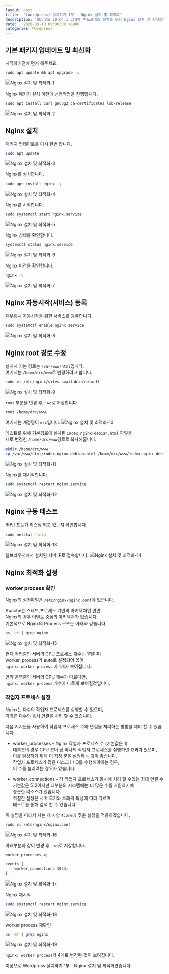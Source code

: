 ```yaml
---
layout: post
title:  "[Wordpress] 설치하기 1부 - Nginx 설치 및 최적화"
description: "Ubuntu 20.04.1 LTS에 워드프레스 설치를 위한 Nginx 설치 및 최적화"
date:   2020-09-10 09:00:00 +0900
categories: Wordpress
---
```


## 기본 패키지 업데이트 및 최신화

시작하기전에 먼저 해주세요.

```bash
sudo apt update && apt upgrade -y
```

![Nginx 설치 및 최적화-1](/assets/images/2020-09-10/nginx-installation-and-optimization-1.png)

Nginx 패키지 설치 이전에 선행작업을 진행합니다.

```bash
sudo apt install curl gnupg2 ca-certificates lsb-release
```

![Nginx 설치 및 최적화-2](/assets/images/2020-09-10/nginx-installation-and-optimization-2.png)

## Nginx 설치

패키지 업데이트를 다시 한번 합니다.

```bash
sudo apt update
```

![Nginx 설치 및 최적화-3](/assets/images/2020-09-10/nginx-installation-and-optimization-3.png)

Nginx를 설치합니다.

```bash
sudo apt install nginx -y
```

![Nginx 설치 및 최적화-4](/assets/images/2020-09-10/nginx-installation-and-optimization-4.png)

Nginx를 시작합니다.

```bash
sudo systemctl start nginx.service
```

![Nginx 설치 및 최적화-5](/assets/images/2020-09-10/nginx-installation-and-optimization-5.png)

Nginx 상태를 확인합니다.

```bash
systemctl status nginx.service
```

![Nginx 설치 및 최적화-6](/assets/images/2020-09-10/nginx-installation-and-optimization-6.png)

Nginx 버전을 확인합니다.

```bash
nginx -v
```

![Nginx 설치 및 최적화-7](/assets/images/2020-09-10/nginx-installation-and-optimization-7.png)

## Nginx 자동시작(서비스) 등록

재부팅시 자동시작을 위한 서비스를 등록합니다.

```bash
sudo systemctl enable nginx.service
```

![Nginx 설치 및 최적화-8](/assets/images/2020-09-10/nginx-installation-and-optimization-8.png)

## Nginx root 경로 수정  

설치시 기본 경로는 `/var/www/html`입니다.  
여기서는 `/home/drc/www`로 변경하려고 합니다.

```bash
sudo vi /etc/nginx/sites-available/default
```

![Nginx 설치 및 최적화-9](/assets/images/2020-09-10/nginx-installation-and-optimization-9.png)

`root` 부분을 변경 후, `:wq`로 저장합니다.

```bash
root /home/drc/www;
```

여기서는 계정명이 `drc`입니다.
![Nginx 설치 및 최적화-10](/assets/images/2020-09-10/nginx-installation-and-optimization-10.png)

테스트를 위해 기본경로에 설치된 `index.nginx-debian.html` 파일을  
새로 변경한 `/home/drc/www`경로로 복사해줍니다.

```bash
mkdir /home/drc/www
cp /var/www/html/index.nginx-debian.html /home/drc/www/index.nginx-debian.html
```

![Nginx 설치 및 최적화-11](/assets/images/2020-09-10/nginx-installation-and-optimization-11.png)

Nginx를 재시작합니다.

```bash
sudo systemctl restart nginx.service
```

![Nginx 설치 및 최적화-12](/assets/images/2020-09-10/nginx-installation-and-optimization-12.png)

## Nginx 구동 테스트

80번 포트가 리스닝 되고 있는지 확인합니다.

```bash
sudo netstat -lntp
```

![Nginx 설치 및 최적화-13](/assets/images/2020-09-10/nginx-installation-and-optimization-13.png)

웹브라우저에서 설치된 서버 IP로 접속합니다.
![Nginx 설치 및 최적화-14](/assets/images/2020-09-10/nginx-installation-and-optimization-14.png)

## Nginx 최적화 설정

### worker process 확인

Nginx의 설정파일은 `/etc/nginx/nginx.conf`에 있습니다.  

Apache는 스레드,프로세스 기반의 아키텍처인 반면  
Nginx의 경우 이벤트 중심의 아키텍처가 있습니다.  
기본적으로 Nginx의 Process 구조는 아래와 같습니다

```bash
ps -ef | grep nginx
```

![Nginx 설치 및 최적화-15](/assets/images/2020-09-10/nginx-installation-and-optimization-15.png)

현재 작업중인 서버의 CPU 프로세스 개수는 1개이며  
worker_process가 auto로 설정되어 있어  
`nginx: worker process` 가 1개가 보여집니다.

만약 운영중인 서버의 CPU 개수가 다르다면,  
`nginx: worker process` 개수가 다르게 보여질것입니다.

### 작업자 프로세스 설정

Nginx는 다수의 작업자 프로세스를 실행할 수 있으며,  
각각은 다수의 동시 연결을 처리 할 수 ​​있습니다.

다음 지시문을 사용하여 작업자 프로세스 수와 연결을 처리하는 방법을 제어 할 수 있습니다.

* worker_processes – Nginx 작업자 프로세스 수 (기본값은 1)  
대부분의 경우 CPU 코어 당 하나의 작업자 프로세스를 실행하면 효과가 있으며,  
이를 달성하기 위해 이 지정 문을 설정하는 것이 좋습니다.  
작업자 프로세스가 많은 디스크 I / O를 수행해야하는 경우,  
이 수를 늘리려는 경우가 있습니다.

* worker_connections – 각 작업자 프로세스가 동시에 처리 할 수있는 최대 연결 수  
기본값은 512이지만 대부분의 시스템에는 더 많은 수를 지원하기에  
충분한 리소스가 있습니다.  
적절한 설정은 서버 크기와 트래픽 특성에 따라 다르며  
테스트를 통해 검색 할 수 있습니다.  

위 설명을 따라서 저는 제 사양 `4core`에 맞춘 설정을 적용하겠습니다.

```bash
sudo vi /etc/nginx/nginx.conf
```

![Nginx 설치 및 최적화-16](/assets/images/2020-09-10/nginx-installation-and-optimization-16.png)

아래부분과 같이 변경 후, `:wq`로 저장합니다.

```bash
worker_processes 4;

events {
    worker_connections 1024;
}
```

![Nginx 설치 및 최적화-17](/assets/images/2020-09-10/nginx-installation-and-optimization-17.png)

Nginx 재시작

```bash
sudo systemctl restart nginx.service
```

![Nginx 설치 및 최적화-18](/assets/images/2020-09-10/nginx-installation-and-optimization-18.png)

worker process 재확인

```bash
ps -ef | grep nginx
```

![Nginx 설치 및 최적화-19](/assets/images/2020-09-10/nginx-installation-and-optimization-19.png)

`nginx: worker process`가 4개로 변경된 것이 보여집니다.

이상으로 Wordpress 설치하기 1부 - Nginx 설치 및 최적화였습니다.
